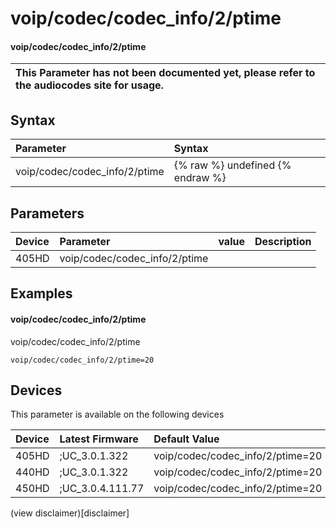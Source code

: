 ﻿---
description: voip/codec/codec_info/2/ptime
search:
    keywords: ['voip','codec','codec_info','2','ptime']
---

# voip/codec/codec_info/2/ptime

#### voip/codec/codec_info/2/ptime


| This Parameter has not been documented yet, please refer to the audiocodes site for usage.  |
| :--- |

## Syntax
| Parameter | Syntax |
| :--- | :--- |
|voip/codec/codec_info/2/ptime | {% raw %} undefined {% endraw %} |

## Parameters
|Device|Parameter|value|Description|
|:---|:---|:---|:---|
| 405HD | voip/codec/codec_info/2/ptime |  |  |

## Examples
#### voip/codec/codec_info/2/ptime

voip/codec/codec_info/2/ptime

```
voip/codec/codec_info/2/ptime=20
```

## Devices
This parameter is available on the following devices

| Device | Latest Firmware | Default Value |
|:---|:---|:---|
| 405HD | ;UC_3.0.1.322 | voip/codec/codec_info/2/ptime=20 
| 440HD | ;UC_3.0.1.322 | voip/codec/codec_info/2/ptime=20 
| 450HD | ;UC_3.0.4.111.77 | voip/codec/codec_info/2/ptime=20 

(view disclaimer)[disclaimer]
